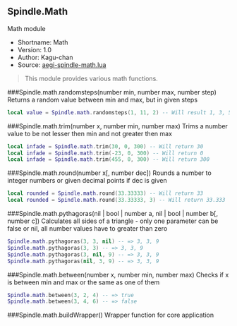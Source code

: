 Spindle.Math
------------
Math module

* Shortname: Math
* Version: 1.0
* Author: Kagu-chan
* Source: [aegi-spindle-math.lua](https://github.com/Kagurame/AegiSpindle/tree/dev/src/aegi-spindle-math.lua)

> This module provides various math functions.

###Spindle.math.randomsteps(number min, number max, number step)
Returns a random value between min and max, but in given steps
```lua
local value = Spindle.math.randomsteps(1, 11, 2) -- Will result 1, 3, 5, 7, 9 or 11
```

###Spindle.math.trim(number x, number min, number max)
Trims a number value to be not lesser then min and not greater then max
```lua
local infade = Spindle.math.trim(30, 0, 300) -- Will return 30
local infade = Spindle.math.trim(-23, 0, 300) -- Will return 0
local infade = Spindle.math.trim(455, 0, 300) -- Will return 300
```

###Spindle.math.round(number x[, number dec])
Rounds a number to integer numbers or given decimal points if dec is given
```lua
local rounded = Spindle.math.round(33.33333) -- Will return 33
local rounded = Spindle.math.round(33.33333, 3) -- Will return 33.333
```

###Spindle.math.pythagoras(nil | bool | number a, nil | bool | number b[, number c])
Calculates all sides of a triangle - only one parameter can be false or nil, all number values have to greater than zero
```lua
Spindle.math.pythagoras(3, 3, nil) -- => 3, 3, 9
Spindle.math.pythagoras(3, 3) -- => 3, 3, 9
Spindle.math.pythagoras(3, nil, 9) -- => 3, 3, 9
Spindle.math.pythagoras(nil, 3, 9) -- => 3, 3, 9
```

###Spindle.math.between(number x, number min, number max)
Checks if x is between min and max or the same as one of them
```lua
Spindle.math.between(3, 2, 4) -- => true
Spindle.math.between(3, 4, 6) -- => false
```

###Spindle.math.buildWrapper()
Wrapper function for core application

